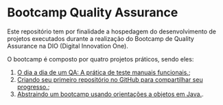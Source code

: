 # Bootcamp Quality Assurance

Este repositório tem por finalidade a hospedagem do desenvolvimento de projetos executados durante a realização do Bootcamp de Quality Assurance na DIO (Digital Innovation One).

O bootcamp é composto por quatro projetos práticos, sendo eles:

1. [O dia a dia de um QA: A prática de teste manuais funcionais.](https://github.com/larissagnvs/qabootcamp/tree/main/projetoi);
2. [Criando seu primeiro repositório no GitHub para compartilhar seu progresso.](https://github.com/larissagnvs/qabootcamp/blob/main/projetoii/guia_basico_markdown.md);
3. [Abstraindo um bootcamp usando orientações a objetos em Java.](https://github.com/larissagnvs/qabootcamp/tree/main/projetoiii).
